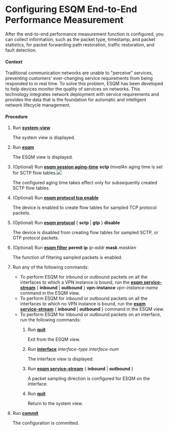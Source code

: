 Configuring ESQM End-to-End Performance Measurement
===================================================

After the end-to-end performance measurement function is configured, you can collect information, such as the packet type, timestamp, and packet statistics, for packet forwarding path restoration, traffic restoration, and fault detection.

#### Context

Traditional communication networks are unable to "perceive" services, preventing customers' ever-changing service requirements from being responded to in real time. To solve this problem, ESQM has been developed to help devices monitor the quality of services on networks. This technology integrates network deployment with service requirements and provides the data that is the foundation for automatic and intelligent network lifecycle management.


#### Procedure

1. Run [**system-view**](cmdqueryname=system-view)
   
   The system view is displayed.
2. Run [**esqm**](cmdqueryname=esqm)
   
   The ESQM view is displayed.
3. (Optional) Run [**esqm session aging-time**](cmdqueryname=esqm+session+aging-time) **sctp** *tmval*An aging time is set for SCTP flow tables.![](../../../../public_sys-resources/note_3.0-en-us.png) 
   
   The configured aging time takes effect only for subsequently created SCTP flow tables.
4. (Optional) Run [**esqm protocol tcp enable**](cmdqueryname=esqm+protocol+tcp+enable)
   
   The device is enabled to create flow tables for sampled TCP protocol packets.
5. (Optional) Run [**esqm protocol**](cmdqueryname=esqm+protocol) { **sctp** | **gtp** } **disable**
   
   The device is disabled from creating flow tables for sampled SCTP, or GTP protocol packets.
6. (Optional) Run [**esqm filter**](cmdqueryname=esqm+filter) **permit** **ip** *ip-addr* **mask** *masklen*
   
   The function of filtering sampled packets is enabled.
7. Run any of the following commands:
   * To perform ESQM for inbound or outbound packets on all the interfaces to which a VPN instance is bound, run the [**esqm service-stream**](cmdqueryname=esqm+service-stream) { **inbound** | **outbound** } **vpn-instance** *vpn-instance-name* command in the ESQM view.
   * To perform ESQM for inbound or outbound packets on all the interfaces to which no VPN instance is bound, run the [**esqm service-stream**](cmdqueryname=esqm+service-stream) { **inbound** | **outbound** } command in the ESQM view.
   * To perform ESQM for inbound or outbound packets on an interface, run the following commands:
     1. Run [**quit**](cmdqueryname=quit)
        
        Exit from the ESQM view.
     2. Run [**interface**](cmdqueryname=interface) *interface-type interface-num*
        
        The interface view is displayed.
     3. Run [**esqm service-stream**](cmdqueryname=esqm+service-stream) { **inbound** | **outbound** }
        
        A packet sampling direction is configured for ESQM on the interface.
     4. Run [**quit**](cmdqueryname=quit)
        
        Return to the system view.
8. Run [**commit**](cmdqueryname=commit)
   
   The configuration is committed.